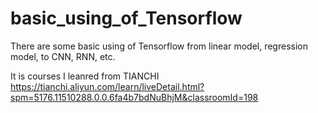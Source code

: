 # basic_using_of_Tensorflow
There are some basic using of Tensorflow from linear model, regression model, to CNN, RNN, etc.

It is courses I leanred from TIANCHI 
https://tianchi.aliyun.com/learn/liveDetail.html?spm=5176.11510288.0.0.6fa4b7bdNuBhjM&classroomId=198
